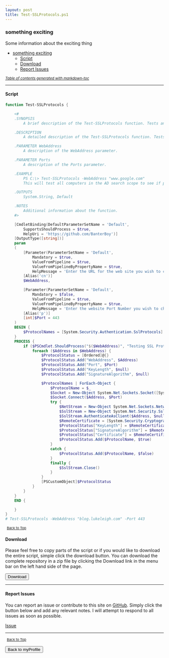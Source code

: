 ```yaml
---
layout: post
title: Test-SSLProtocols.ps1
---
```


### something exciting

Some information about the exciting thing

- [something exciting](#something-exciting)
  - [Script](#script)
  - [Download](#download)
  - [Report Issues](#report-issues)

<small><i><a href='http://ecotrust-canada.github.io/markdown-toc/'>Table of contents generated with markdown-toc</a></i></small>

---

#### Script

```powershell
function Test-SSLProtocols {

   	<#
    .SYNOPSIS
		A brief description of the Test-SSLProtocols function. Tests and oututs the website SSL protocols that the client is able to successfully use to connect to a server.

	.DESCRIPTION
		A detailed description of the Test-SSLProtocols function. Tests and oututs the website SSL protocols that the client is able to successfully use to connect to a server.

	.PARAMETER WebAddress
		A description of the WebAddress parameter.

	.PARAMETER Ports
		A description of the Ports parameter.

	.EXAMPLE
		PS C:\> Test-SSLProtocols -WebAddress "www.google.com"
        This will test all computers in the AD search scope to see if port 80, 443, 445, 3389, and 5985 are open.

	.OUTPUTS
		System.String, Default

	.NOTES
		Additional information about the function.
    #>

    [CmdletBinding(DefaultParameterSetName = 'Default',
        SupportsShouldProcess = $true,
        HelpUri = 'https://github.com/BanterBoy')]
    [OutputType([string])]
    param
    (
        [Parameter(ParameterSetName = 'Default',
            Mandatory = $true,
            ValueFromPipeline = $true,
            ValueFromPipelineByPropertyName = $true,
            HelpMessage = 'Enter the URL for the web site you wish to check or pipe input to the command.')]
        [Alias('cn')]
        $WebAddress,

        [Parameter(ParameterSetName = 'Default',
            Mandatory = $false,
            ValueFromPipeline = $true,
            ValueFromPipelineByPropertyName = $true,
            HelpMessage = 'Enter the website Port Number you wish to check or pipe input to the command.')]
        [Alias('p')]
        [int]$Port = 443
    )
    BEGIN {
        $ProtocolNames = [System.Security.Authentication.SslProtocols] | Get-Member -Static -MemberType Property | Where-Object { $_.Name -notin @("Default", "None") } | ForEach-Object { $_.Name }
    }
    PROCESS {
        if ($PSCmdlet.ShouldProcess("$($WebAddress)", "Testing SSL Protocols")) {
            foreach ($Address in $WebAddress) {
                $ProtocolStatus = [Ordered]@{}
                $ProtocolStatus.Add("WebAddress", $Address)
                $ProtocolStatus.Add("Port", $Port)
                $ProtocolStatus.Add("KeyLength", $null)
                $ProtocolStatus.Add("SignatureAlgorithm", $null)

                $ProtocolNames | ForEach-Object {
                    $ProtocolName = $_
                    $Socket = New-Object System.Net.Sockets.Socket([System.Net.Sockets.SocketType]::Stream, [System.Net.Sockets.ProtocolType]::Tcp)
                    $Socket.Connect($Address, $Port)
                    try {
                        $NetStream = New-Object System.Net.Sockets.NetworkStream($Socket, $true)
                        $SslStream = New-Object System.Net.Security.SslStream($NetStream, $true)
                        $SslStream.AuthenticateAsClient($Address, $null, $ProtocolName, $false )
                        $RemoteCertificate = [System.Security.Cryptography.X509Certificates.X509Certificate2]$SslStream.RemoteCertificate
                        $ProtocolStatus["KeyLength"] = $RemoteCertificate.PublicKey.Key.KeySize
                        $ProtocolStatus["SignatureAlgorithm"] = $RemoteCertificate.SignatureAlgorithm.FriendlyName
                        $ProtocolStatus["Certificate"] = $RemoteCertificate
                        $ProtocolStatus.Add($ProtocolName, $true)
                    }
                    catch {
                        $ProtocolStatus.Add($ProtocolName, $false)
                    }
                    finally {
                        $SslStream.Close()
                    }
                }
                [PSCustomObject]$ProtocolStatus
            }
        }
    }
    END {

    }
}
# Test-SSLProtocols -WebAddress "blog.lukeleigh.com" -Port 443
```

<span style="font-size:11px;"><a href="#"><i class="fas fa-caret-up" aria-hidden="true" style="color: white; margin-right:5px;"></i>Back to Top</a></span>

#### Download

Please feel free to copy parts of the script or if you would like to download the entire script, simple click the download button. You can download the complete repository in a zip file by clicking the Download link in the menu bar on the left hand side of the page.

<button class="btn" type="submit" onclick="window.open('/powershell/functions/myProfile/Test-SSLProtocols.ps1')">
    <i class="fa fa-cloud-download-alt">
    </i>
        Download
</button>

---

#### Report Issues

You can report an issue or contribute to this site on <a href="https://github.com/BanterBoy/scripts-blog/issues">GitHub</a>. Simply click the button below and add any relevant notes. I will attempt to respond to all issues as soon as possible.

<!-- Place this tag where you want the button to render. -->

<a class="github-button" href="https://github.com/BanterBoy/scripts-blog/issues/new?title=Test-SSLProtocols.ps1&body=There is a problem with this function. Please find details below." data-show-count="true" aria-label="Issue BanterBoy/scripts-blog on GitHub">Issue</a>

---

<span style="font-size:11px;"><a href="#"><i class="fas fa-caret-up" aria-hidden="true" style="color: white; margin-right:5px;"></i>Back to Top</a></span>

<a href="/menu/_pages/myProfile.html">
    <button class="btn">
        <i class='fas fa-reply'>
        </i>
            Back to myProfile
    </button>
</a>

[1]: http://ecotrust-canada.github.io/markdown-toc
[2]: https://github.com/googlearchive/code-prettify
